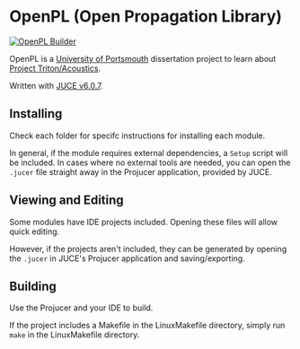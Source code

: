# OpenPL (Open Propagation Library)

[![OpenPL Builder](https://github.com/KarateKidzz/OpenPL/actions/workflows/openpl_build.yml/badge.svg?branch=develop)](https://github.com/KarateKidzz/OpenPL/actions/workflows/openpl_build.yml)

OpenPL is a [University of Portsmouth](https://www.port.ac.uk/) dissertation project to learn about [Project Triton/Acoustics](https://github.com/microsoft/ProjectAcoustics).

Written with [JUCE v6.0.7](https://github.com/juce-framework/JUCE).

## Installing

Check each folder for specifc instructions for installing each module.

In general, if the module requires external dependencies, a `Setup` script will be included. In cases where no external tools are needed, you can open the `.jucer` file straight away in the Projucer application, provided by JUCE.

## Viewing and Editing

Some modules have IDE projects included. Opening these files will allow quick editing.

However, if the projects aren't included, they can be generated by opening the `.jucer` in JUCE's Projucer application and saving/exporting.

## Building

Use the Projucer and your IDE to build.

If the project includes a Makefile in the LinuxMakefile directory, simply run `make` in the LinuxMakefile directory.
